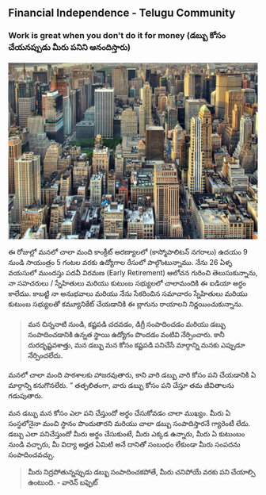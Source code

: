 ## Financial Independence - Telugu Community

### Work is great when you don't do it for money (డబ్బు కోసం చేయనప్పుడు మీరు పనిని ఆనందిస్తారు)

<img src="./concrete-jungle.jpg" alt="hi" class="inline"/>

ఈ రోజుల్లో మనలో చాలా మంది కాంక్రీట్ అరణ్యాలలో (కాస్మోపాలిటన్ నగరాలు) ఉదయం 9 నుండి సాయంత్రం 5 గంటల వరకు ఉద్యోగాల రేసులో పాల్గొంటున్నాము. నేను 26 ఏళ్ళ వయసులో ముందస్తు పదవీ విరమణ (Early Retirement) ఆలోచన గురించి తెలుసుకున్నాను, నా సహచరులు / స్నేహితులు మరియు కుటుంబ సభ్యులలో చాలామందికి ఈ ఐడియా అర్ధం కాలేదుు. కాబట్టి నా అనుభవాలు మరియు నేను సేకరించిన సమాచారం స్నేహితులు మరియు కుటుంబ సభ్యులతో కమ్యూనికేట్ చేయడానికి ఈ బ్లాగును రాయాలని నిర్ణయించుకున్నాను.

> #### **మన చిన్ననాటి నుండి, కష్టపడి చదవడం, డిగ్రీ సంపాదించడం మరియు డబ్బు సంపాదించడానికి ఉన్నత స్థాయి ఉద్యోగం పొందడం వంటివి నేర్పించారు. కానీ దురదృష్టవశాత్తు, మన డబ్బు మన కోసం కష్టపడి పనిచేసే మార్గాన్ని మనకు ఎప్పుడూ నేర్పించలేదు.**

మనలో చాలా మంది పాఠశాలకు హాజరవుతారు, కాని వారి డబ్బు వారి కోసం పని చేయడానికి ఏ మార్గాన్ని కనుగొనలేరు. ” తత్ఫలితంగా, వారు డబ్బు కోసం పని చేస్తూ తమ జీవితాలను గడుపుతారు.

మన డబ్బు మన కోసం ఎలా పని చేస్తుందో అర్థం చేసుకోవడం చాలా ముఖ్యం. మీరు ఏ సంస్థలోనైనా మంచి స్థానం పొందుతారని మరియు చాలా డబ్బు సంపాదిస్తారనే గ్యారెంటీ లేదు. డబ్బు ఎలా పనిచేస్తుందో మీరు అర్థం చేసుకుంటే, మీరు ఎక్కడ ఉన్నారు, మీరు ఏ కుటుంబం నుండి వచ్చారు, మీ విద్యా అర్హత ఏమిటి అనే దానితో సంబంధం లేకుండా మీరు సంపదను సంపాదించవచ్చు.

> **మీరు నిద్రపోతున్నప్పుడు డబ్బు సంపాదించకపోతే, మీరు చనిపోయే వరకు పని చేయాల్సి ఉంటుంది. - వారెన్ బఫ్ఫెట్**
